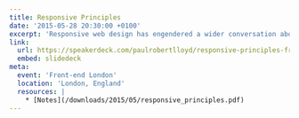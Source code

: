 ```yaml
---
title: Responsive Principles
date: '2015-05-28 20:30:00 +0100'
excerpt: 'Responsive web design has engendered a wider conversation about how we build products that accommodate an increasing breadth of connected devices. This talk will suggest a framework within which we can model this continuing discussion, and outline the principles needed for our work to better respond to a rapidly changing world.'
link:
  url: https://speakerdeck.com/paulrobertlloyd/responsive-principles-front-end-london-may-2015
  embed: slidedeck
meta:
  event: 'Front-end London'
  location: 'London, England'
  resources: |
    * [Notes](/downloads/2015/05/responsive_principles.pdf)
---
```

